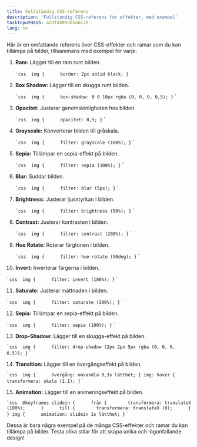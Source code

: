 ```yaml
---
title: Fullständig CSS-referens
description: 'Fullständig CSS-referens för effekter, med exempel'
taskInputHash: a2dfd495505a6c32
lang: sv
---
```

Här är en omfattande referens över CSS-effekter och ramar som du kan tillämpa på bilder, tillsammans med exempel för varje: 

1. **Ram:** Lägger till en ram runt bilden. 

   `` `css 
   img {
     border: 2px solid black;
   }
   `` `

2. **Box Shadow:** Lägger till en skugga runt bilden. 

   `` `css 
   img {
     box-shadow: 0 0 10px rgba (0, 0, 0, 0,5);
   }
   `` `

3. **Opacitet:** Justerar genomskinligheten hos bilden. 

   `` `css 
   img {
     opacitet: 0,5;
   }
   `` `

4. **Grayscale:** Konverterar bilden till gråskala. 

   `` `css 
   img {
     filter: grayscale (100%);
   }
   `` `

5. **Sepia:** Tillämpar en sepia-effekt på bilden. 

   `` `css 
   img {
     filter: sepia (100%);
   }
   `` `

6. **Blur:** Suddar bilden. 

   `` `css 
   img {
     filter: blur (5px);
   }
   `` `

7. **Brightness:** Justerar ljusstyrkan i bilden. 

   `` `css 
   img {
     filter: brightness (50%);
   }
   `` `

8. **Contrast:** Justerar kontrasten i bilden. 

   `` `css 
   img {
     filter: contrast (200%);
   }
   `` `

9. **Hue Rotate:** Roterar färgtonen i bilden. 

   `` `css 
   img {
     filter: hue-rotate (90deg);
   }
   `` `

10. **Invert:** Inverterar färgerna i bilden. 

   `` `css 
   img {
     filter: invert (100%);
   }
   `` `

11. **Saturate:** Justerar mättnaden i bilden. 

   `` `css 
   img {
     filter: saturate (200%);
   }
   `` `

12. **Sepia:** Tillämpar en sepia-effekt på bilden. 

   `` `css 
   img {
     filter: sepia (100%);
   }
   `` `

13. **Drop-Shadow:** Lägger till en skugga-effekt på bilden. 

   `` `css 
   img {
     filter: drop-shadow (2px 2px 5px rgba (0, 0, 0, 0,5));
   }
   `` `

14. **Transition:** Lägger till en övergångseffekt på bilden. 

   `` `css 
   img {
     övergång: omvandla 0,3s lätthet;
   }
   img: hover {
     transformera: skala (1.1);
   }
   `` `

15. **Animation:** Lägger till en animeringseffekt på bilden. 

   `` `css 
   @keyframes slidein {
     från {
       transformera: translateX (100%);
     }
     till {
       transformera: translateX (0);
     }
   }
   img {
     animation: slidein 1s lätthet;
   }
   `` `

Dessa är bara några exempel på de många CSS-effekter och ramar du kan tillämpa på bilder. Testa olika stilar för att skapa unika och iögonfallande design!
